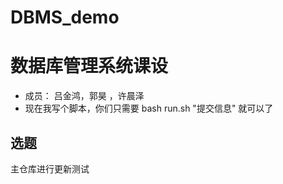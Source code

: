# DBMS_demo
# 数据库管理系统课设
- 成员： 吕金鸿，郭昊 ，许晨泽
- 现在我写个脚本，你们只需要 bash run.sh "提交信息" 就可以了 


## 选题
主仓库进行更新测试
